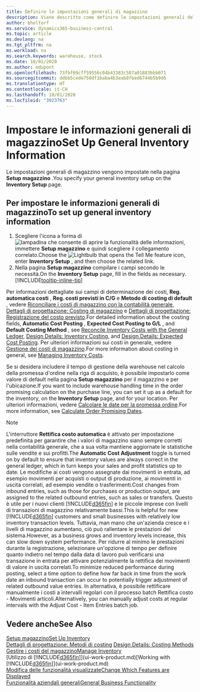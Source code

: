 ```yaml
---
title: Definire le impostazioni generali di magazzino
description: Viene descritto come definire le impostazioni generali del magazzino in modo da poter gestire il magazzino e le scorte.
author: bholtorf
ms.service: dynamics365-business-central
ms.topic: article
ms.devlang: na
ms.tgt_pltfrm: na
ms.workload: na
ms.search.keywords: warehouse, stock
ms.date: 10/01/2020
ms.author: edupont
ms.openlocfilehash: 73fbf09cff59556c04b43383c507a01883bbb071
ms.sourcegitcommit: ddbb5cede750df1baba4b3eab8fbed6744b5b9d6
ms.translationtype: HT
ms.contentlocale: it-CH
ms.lasthandoff: 10/01/2020
ms.locfileid: "3923763"
---
```

# <a name="set-up-general-inventory-information"></a><span data-ttu-id="3367e-103">Impostare le informazioni generali di magazzino</span><span class="sxs-lookup"><span data-stu-id="3367e-103">Set Up General Inventory Information</span></span>

<span data-ttu-id="3367e-104">Le impostazioni generali di magazzino vengono impostate nella pagina **Setup magazzino** .</span><span class="sxs-lookup"><span data-stu-id="3367e-104">You specify your general inventory setup on the **Inventory Setup** page.</span></span>

## <a name="to-set-up-general-inventory-information"></a><span data-ttu-id="3367e-105">Per impostare le informazioni generali di magazzino</span><span class="sxs-lookup"><span data-stu-id="3367e-105">To set up general inventory information</span></span>

1. <span data-ttu-id="3367e-106">Scegliere l'icona a forma di ![lampadina che consente di aprire la funzionalità delle informazioni](media/ui-search/search_small.png "Informazioni sull'operazione che si desidera eseguire"), immettere **Setup magazzino** e quindi scegliere il collegamento correlato.</span><span class="sxs-lookup"><span data-stu-id="3367e-106">Choose the ![Lightbulb that opens the Tell Me feature](media/ui-search/search_small.png "Tell me what you want to do") icon, enter **Inventory Setup** , and then choose the related link.</span></span>
2. <span data-ttu-id="3367e-107">Nella pagina **Setup magazzino** compilare i campi secondo le necessità.</span><span class="sxs-lookup"><span data-stu-id="3367e-107">On the **Inventory Setup** page, fill in the fields as necessary.</span></span> [!INCLUDE[tooltip-inline-tip](includes/tooltip-inline-tip_md.md)]

<span data-ttu-id="3367e-108">Per informazioni dettagliate sui campi di determinazione dei costi, **Reg. automatica costi** , **Reg. costi previsti in C/G** e **Metodo di costing di default** , vedere [Riconciliare i costi di magazzino con la contabilità generale](finance-how-to-post-inventory-costs-to-the-general-ledger.md), [Dettagli di progettazione: Costing di magazzino](design-details-inventory-costing.md) e [Dettagli di progettazione: Registrazione del costo previsto](design-details-expected-cost-posting.md).</span><span class="sxs-lookup"><span data-stu-id="3367e-108">For detailed information about the costing fields, **Automatic Cost Posting** , **Expected Cost Posting to G/L** , and **Default Costing Method** , see [Reconcile Inventory Costs with the General Ledger](finance-how-to-post-inventory-costs-to-the-general-ledger.md), [Design Details: Inventory Costing](design-details-inventory-costing.md), and [Design Details: Expected Cost Posting](design-details-expected-cost-posting.md).</span></span> <span data-ttu-id="3367e-109">Per ulteriori informazioni sui costi in generale, vedere [Gestione dei costi di magazzino](finance-manage-inventory-costs.md).</span><span class="sxs-lookup"><span data-stu-id="3367e-109">For more information about costing in general, see [Managing Inventory Costs](finance-manage-inventory-costs.md).</span></span>  

<span data-ttu-id="3367e-110">Se si desidera includere il tempo di gestione della warehouse nel calcolo della promessa d'ordine nella riga di acquisto, è possibile impostarlo come valore di default nella pagina **Setup magazzino** per il magazzino e per l'ubicazione.</span><span class="sxs-lookup"><span data-stu-id="3367e-110">If you want to include warehouse handling time in the order promising calculation on the purchase line, you can set it up as a default for the inventory, on the **Inventory Setup** page, and for your location.</span></span> <span data-ttu-id="3367e-111">Per ulteriori informazioni, vedere [Calcolare le date per la promessa ordine](sales-how-to-calculate-order-promising-dates.md).</span><span class="sxs-lookup"><span data-stu-id="3367e-111">For more information, see [Calculate Order Promising Dates](sales-how-to-calculate-order-promising-dates.md).</span></span>  

> [!NOTE]
> <span data-ttu-id="3367e-112">L'interruttore **Rettifica costo automatica** è attivato per impostazione predefinita per garantire che i valori di magazzino siano sempre corretti nella contabilità generale, che a sua volta mantiene aggiornate le statistiche sulle vendite e sui profitti.</span><span class="sxs-lookup"><span data-stu-id="3367e-112">The **Automatic Cost Adjustment** toggle is turned on by default to ensure that inventory values are always correct in the general ledger, which in turn keeps your sales and profit statistics up to date.</span></span> <span data-ttu-id="3367e-113">Le modifiche ai costi vengono assegnate dai movimenti in entrata, ad esempio movimenti per acquisti o output di produzione, ai movimenti in uscita correlati, ad esempio vendite o trasferimenti.</span><span class="sxs-lookup"><span data-stu-id="3367e-113">Cost changes from inbound entries, such as those for purchases or production output, are assigned to the related outbound entries, such as sales or transfers.</span></span> <span data-ttu-id="3367e-114">Questo è utile per i nuovi clienti [!INCLUDE[d365fin](includes/d365fin_md.md)] e le piccole imprese con livelli di transazioni di magazzino relativamente bassi.</span><span class="sxs-lookup"><span data-stu-id="3367e-114">This is helpful for new [!INCLUDE[d365fin](includes/d365fin_md.md)] customers and small businesses with relatively low inventory transaction levels.</span></span> <span data-ttu-id="3367e-115">Tuttavia, man mano che un'azienda cresce e i livelli di magazzino aumentano, ciò può rallentare le prestazioni del sistema.</span><span class="sxs-lookup"><span data-stu-id="3367e-115">However, as a business grows and inventory levels increase, this can slow down system performance.</span></span> <span data-ttu-id="3367e-116">Per ridurre al minimo le prestazioni durante la registrazione, selezionare un'opzione di tempo per definire quanto indietro nel tempo dalla data di lavoro può verificarsi una transazione in entrata per attivare potenzialmente la rettifica dei movimenti di valore in uscita correlati.</span><span class="sxs-lookup"><span data-stu-id="3367e-116">To minimize reduced performance during posting, select a time option to define how far back in time from the work date an inbound transaction can occur to potentially trigger adjustment of related outbound value entries.</span></span> <span data-ttu-id="3367e-117">In alternativa, è possibile rettificare manualmente i costi a intervalli regolari con il processo batch Rettifica costo - Movimenti articoli.</span><span class="sxs-lookup"><span data-stu-id="3367e-117">Alternatively, you can manually adjust costs at regular intervals with the Adjust Cost - Item Entries batch job.</span></span>

## <a name="see-also"></a><span data-ttu-id="3367e-118">Vedere anche</span><span class="sxs-lookup"><span data-stu-id="3367e-118">See Also</span></span>
[<span data-ttu-id="3367e-119">Setup magazzino</span><span class="sxs-lookup"><span data-stu-id="3367e-119">Set Up Inventory</span></span>](inventory-setup-inventory.md)  
<span data-ttu-id="3367e-120">[Dettagli di progettazione: Metodi di costing](design-details-costing-methods.md)  </span><span class="sxs-lookup"><span data-stu-id="3367e-120">[Design Details: Costing Methods](design-details-costing-methods.md)  </span></span>  
[<span data-ttu-id="3367e-121">Gestire i costi del magazzino</span><span class="sxs-lookup"><span data-stu-id="3367e-121">Manage Inventory</span></span>](inventory-manage-inventory.md)  
<span data-ttu-id="3367e-122">[Utilizzo di [!INCLUDE[d365fin](includes/d365fin_md.md)]](ui-work-product.md)</span><span class="sxs-lookup"><span data-stu-id="3367e-122">[Working with [!INCLUDE[d365fin](includes/d365fin_md.md)]](ui-work-product.md)</span></span>  
[<span data-ttu-id="3367e-123">Modifica delle funzionalità visualizzate</span><span class="sxs-lookup"><span data-stu-id="3367e-123">Change Which Features are Displayed</span></span>](ui-experiences.md)  
[<span data-ttu-id="3367e-124">Funzionalità aziendali generali</span><span class="sxs-lookup"><span data-stu-id="3367e-124">General Business Functionality</span></span>](ui-across-business-areas.md)
